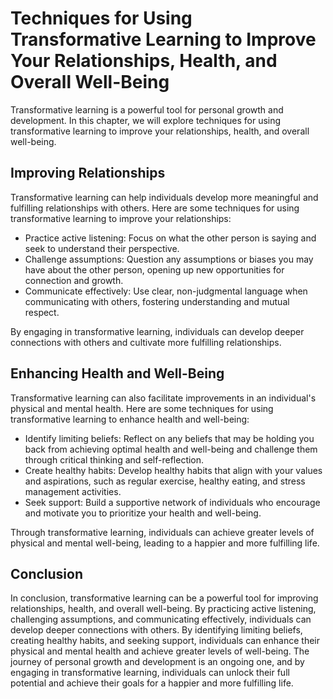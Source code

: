 Techniques for Using Transformative Learning to Improve Your Relationships, Health, and Overall Well-Being
==========================================================================================================================================================================

Transformative learning is a powerful tool for personal growth and development. In this chapter, we will explore techniques for using transformative learning to improve your relationships, health, and overall well-being.

Improving Relationships
-----------------------

Transformative learning can help individuals develop more meaningful and fulfilling relationships with others. Here are some techniques for using transformative learning to improve your relationships:

* Practice active listening: Focus on what the other person is saying and seek to understand their perspective.
* Challenge assumptions: Question any assumptions or biases you may have about the other person, opening up new opportunities for connection and growth.
* Communicate effectively: Use clear, non-judgmental language when communicating with others, fostering understanding and mutual respect.

By engaging in transformative learning, individuals can develop deeper connections with others and cultivate more fulfilling relationships.

Enhancing Health and Well-Being
-------------------------------

Transformative learning can also facilitate improvements in an individual's physical and mental health. Here are some techniques for using transformative learning to enhance health and well-being:

* Identify limiting beliefs: Reflect on any beliefs that may be holding you back from achieving optimal health and well-being and challenge them through critical thinking and self-reflection.
* Create healthy habits: Develop healthy habits that align with your values and aspirations, such as regular exercise, healthy eating, and stress management activities.
* Seek support: Build a supportive network of individuals who encourage and motivate you to prioritize your health and well-being.

Through transformative learning, individuals can achieve greater levels of physical and mental well-being, leading to a happier and more fulfilling life.

Conclusion
----------

In conclusion, transformative learning can be a powerful tool for improving relationships, health, and overall well-being. By practicing active listening, challenging assumptions, and communicating effectively, individuals can develop deeper connections with others. By identifying limiting beliefs, creating healthy habits, and seeking support, individuals can enhance their physical and mental health and achieve greater levels of well-being. The journey of personal growth and development is an ongoing one, and by engaging in transformative learning, individuals can unlock their full potential and achieve their goals for a happier and more fulfilling life.
